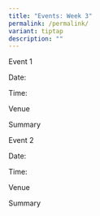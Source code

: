 ```yaml
---
title: "Events: Week 3"
permalink: /permalink/
variant: tiptap
description: ""
---
```

<p>Event 1</p><p>Date:</p><p>Time:</p><p>Venue</p><p>Summary</p><p></p><p>Event 2</p><p>Date:</p><p>Time:</p><p>Venue</p><p>Summary</p><p></p>